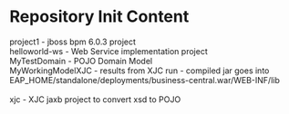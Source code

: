 Repository Init Content
=======================

project1 - jboss bpm 6.0.3 project<br>
helloworld-ws - Web Service implementation project<br>
MyTestDomain - POJO Domain Model<br>
MyWorkingModelXJC - results from XJC run - compiled jar goes into EAP_HOME/standalone/deployments/business-central.war/WEB-INF/lib<br><br>
xjc - XJC jaxb project to convert xsd to POJO<br>


